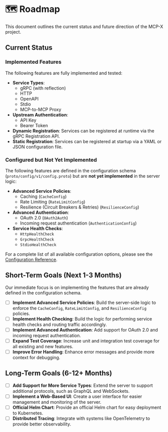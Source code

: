 # 🗺️ Roadmap

This document outlines the current status and future direction of the MCP-X project.

## Current Status

### Implemented Features

The following features are fully implemented and tested:

- **Service Types**:
  - gRPC (with reflection)
  - HTTP
  - OpenAPI
  - Stdio
  - MCP-to-MCP Proxy
- **Upstream Authentication**:
  - API Key
  - Bearer Token
- **Dynamic Registration**: Services can be registered at runtime via the gRPC Registration API.
- **Static Registration**: Services can be registered at startup via a YAML or JSON configuration file.

### Configured but Not Yet Implemented

The following features are defined in the configuration schema (`proto/config/v1/config.proto`) but are **not yet implemented** in the server logic:

- **Advanced Service Policies**:
  - Caching (`CacheConfig`)
  - Rate Limiting (`RateLimitConfig`)
  - Resilience (Circuit Breakers & Retries) (`ResilienceConfig`)
- **Advanced Authentication**:
  - OAuth 2.0 (`OAuth2Auth`)
  - Incoming request authentication (`AuthenticationConfig`)
- **Service Health Checks**:
  - `HttpHealthCheck`
  - `GrpcHealthCheck`
  - `StdioHealthCheck`

For a complete list of all available configuration options, please see the [Configuration Reference](./reference/configuration.md).

## Short-Term Goals (Next 1-3 Months)

Our immediate focus is on implementing the features that are already defined in the configuration schema.

- [ ] **Implement Advanced Service Policies**: Build the server-side logic to enforce the `CacheConfig`, `RateLimitConfig`, and `ResilienceConfig` policies.
- [ ] **Implement Health Checking**: Build the logic for performing service health checks and routing traffic accordingly.
- [ ] **Implement Advanced Authentication**: Add support for OAuth 2.0 and incoming request authentication.
- [ ] **Expand Test Coverage**: Increase unit and integration test coverage for all existing and new features.
- [ ] **Improve Error Handling**: Enhance error messages and provide more context for debugging.

## Long-Term Goals (6-12+ Months)

- [ ] **Add Support for More Service Types**: Extend the server to support additional protocols, such as GraphQL and WebSockets.
- [ ] **Implement a Web-Based UI**: Create a user interface for easier management and monitoring of the server.
- [ ] **Official Helm Chart**: Provide an official Helm chart for easy deployment to Kubernetes.
- [ ] **Distributed Tracing**: Integrate with systems like OpenTelemetry to provide better observability.
